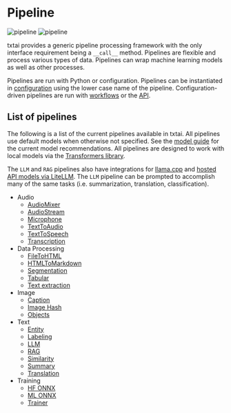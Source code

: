 # Pipeline

![pipeline](../images/pipeline.png#only-light)
![pipeline](../images/pipeline-dark.png#only-dark)

txtai provides a generic pipeline processing framework with the only interface requirement being a `__call__` method. Pipelines are flexible and process various types of data. Pipelines can wrap machine learning models as well as other processes.

Pipelines are run with Python or configuration. Pipelines can be instantiated in [configuration](../api/configuration/#pipeline) using the lower case name of the pipeline. Configuration-driven pipelines are run with [workflows](../workflow/#configuration-driven-example) or the [API](../api#local-instance).

## List of pipelines

The following is a list of the current pipelines available in txtai. All pipelines use default models when otherwise not specified. See the [model guide](../models) for the current model recommendations. All pipelines are designed to work with local models via the [Transformers library](https://github.com/huggingface/transformers).

The `LLM` and `RAG` pipelines also have integrations for [llama.cpp](https://github.com/abetlen/llama-cpp-python) and [hosted API models via LiteLLM](https://github.com/BerriAI/litellm). The `LLM` pipeline can be prompted to accomplish many of the same tasks (i.e. summarization, translation, classification).

- Audio
    - [AudioMixer](audio/audiomixer)
    - [AudioStream](audio/audiostream)
    - [Microphone](audio/microphone)
    - [TextToAudio](audio/texttoaudio)
    - [TextToSpeech](audio/texttospeech)
    - [Transcription](audio/transcription)
- Data Processing
    - [FileToHTML](data/filetohtml)
    - [HTMLToMarkdown](data/htmltomd)
    - [Segmentation](data/segmentation)
    - [Tabular](data/tabular)
    - [Text extraction](data/textractor)
- Image
    - [Caption](image/caption)
    - [Image Hash](image/imagehash)
    - [Objects](image/objects)
- Text
    - [Entity](text/entity)
    - [Labeling](text/labels)
    - [LLM](text/llm)
    - [RAG](text/rag)
    - [Similarity](text/similarity)
    - [Summary](text/summary)
    - [Translation](text/translation)
- Training
    - [HF ONNX](train/hfonnx)
    - [ML ONNX](train/mlonnx)
    - [Trainer](train/trainer)
